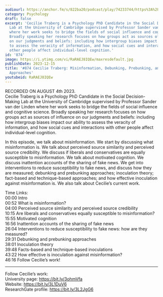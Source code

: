 ```yaml
---
audiourl: https://anchor.fm/s/822ba20/podcast/play/74233744/https%3A%2F%2Fd3ctxlq1ktw2nl.cloudfront.net%2Fstaging%2F2023-7-4%2F51799f6d-d16b-fb77-4c0e-3e60d9c05968.m4a
category: Psychology
draft: false
excerpt: 'Cecilie Traberg is a Psychology PhD Candidate in the Social Decision-Making
  Lab at the University of Cambridge supervised by Professor Sander van der Linden
  where her work seeks to bridge the fields of social influence and cognitive science.
  Broadly speaking her research focuses on how groups act as sources of influence
  on our judgments and beliefs: including how intergroup biases impact our ability
  to assess the veracity of information, and how social cues and interactions with
  other people affect individual-level cognition.'
id: '874'
image: https://i.ytimg.com/vi/RaRAEJ8IQEw/maxresdefault.jpg
publishDate: 2023-12-15
title: '#874 Cecilie Traberg: Misinformation, Debunking, Prebunking, and Inoculation
  Approaches'
youtubeid: RaRAEJ8IQEw
---
```

<div class="timelinks">

RECORDED ON AUGUST 4th 2023.  
Cecilie Traberg is a Psychology PhD Candidate in the Social Decision-Making Lab at the University of Cambridge supervised by Professor Sander van der Linden where her work seeks to bridge the fields of social influence and cognitive science. Broadly speaking her research focuses on how groups act as sources of influence on our judgments and beliefs: including how intergroup biases impact our ability to assess the veracity of information, and how social cues and interactions with other people affect individual-level cognition.

In this episode, we talk about misinformation. We start by discussing what misinformation is. We talk about perceived source similarity and perceived source credibility. We discuss if liberals and conservatives are equally susceptible to misinformation. We talk about motivated cognition. We discuss inattention accounts of the sharing of fake news. We get into interventions to reduce susceptibility to fake news, and discuss how they are measured; debunking and prebunking approaches; inoculation theory; fact-based and technique-based approaches; and how effective inoculation against misinformation is. We also talk about Cecilie’s current work.

Time Links:  
<time>00:00</time> Intro  
<time>00:52</time> What is misinformation?  
<time>04:00</time> Perceived source similarity and perceived source credibility  
<time>10:15</time> Are liberals and conservatives equally susceptible to misinformation?  
<time>15:55</time> Motivated cognition  
<time>16:56</time> Inattention accounts of the sharing of fake news  
<time>26:04</time> Interventions to reduce susceptibility to fake news: how are they measured?  
<time>29:31</time> Debunking and prebunking approaches  
<time>38:01</time> Inoculation theory  
<time>39:48</time> Facts-based and technique-based inoculations  
<time>43:22</time> How effective is inoculation against misinformation?  
<time>46:16</time> Follow Cecilie’s work!

---

Follow Cecilie’s work:  
University page: https://bit.ly/3ohmVfa  
Website: https://bit.ly/3L1DuV6  
ResearchGate profile: https://bit.ly/3L2JgG6
</div>

